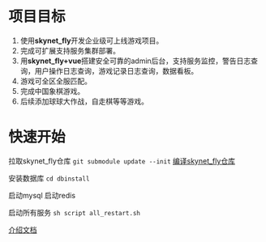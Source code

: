 
# 项目目标
1. 使用**skynet_fly**开发企业级可上线游戏项目。
2. 完成可扩展支持服务集群部署。
3. 用**skynet_fly+vue**搭建安全可靠的admin后台，支持服务监控，警告日志查询，用户操作日志查询，游戏记录日志查询，数据看板。
4. 游戏可全区全服匹配。
5. 完成中国象棋游戏。
6. 后续添加球球大作战，自走棋等等游戏。

# 快速开始
拉取skynet_fly仓库
`git submodule update --init`
[编译skynet_fly仓库](https://huahua132.github.io/2023/02/25/skynet_fly_word/word_1/C_builder/)

安装数据库
`cd dbinstall`

启动mysql
启动redis

启动所有服务
`sh script all_restart.sh`

[介绍文档](https://huahua132.github.io/2024/02/17/think/skynet_fly_demo/)